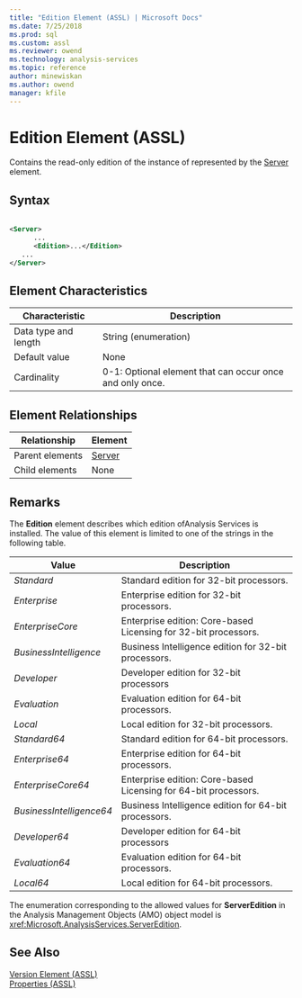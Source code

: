 ```yaml
---
title: "Edition Element (ASSL) | Microsoft Docs"
ms.date: 7/25/2018
ms.prod: sql
ms.custom: assl
ms.reviewer: owend
ms.technology: analysis-services
ms.topic: reference
author: minewiskan
ms.author: owend
manager: kfile
---
```

# Edition Element (ASSL)

  Contains the read-only edition of the instance of  represented by the [Server](objects/server-element-assl.md) element.  
  
## Syntax  
  
```xml  
  
<Server>  
      ...  
      <Edition>...</Edition>  
   ...  
</Server>  
```  
  
## Element Characteristics  
  
|Characteristic|Description|  
|--------------------|-----------------|  
|Data type and length|String (enumeration)|  
|Default value|None|  
|Cardinality|0-1: Optional element that can occur once and only once.|  
  
## Element Relationships  
  
|Relationship|Element|  
|------------------|-------------|  
|Parent elements|[Server](objects/server-element-assl.md)|  
|Child elements|None|  
  
## Remarks  
 The **Edition** element describes which edition ofAnalysis Services is installed. The value of this element is limited to one of the strings in the following table.  
  
|Value|Description|  
|-----------|-----------------|  
|*Standard*| Standard edition for 32-bit processors.|  
|*Enterprise*| Enterprise edition for 32-bit processors.|  
|*EnterpriseCore*| Enterprise edition: Core-based Licensing for 32-bit processors.|  
|*BusinessIntelligence*| Business Intelligence edition for 32-bit processors.|  
|*Developer*| Developer edition for 32-bit processors|  
|*Evaluation*| Evaluation edition for 64-bit processors.|  
|*Local*| Local edition for 32-bit processors.|  
|*Standard64*| Standard edition for 64-bit processors.|  
|*Enterprise64*| Enterprise edition for 64-bit processors.|  
|*EnterpriseCore64*| Enterprise edition: Core-based Licensing for 64-bit processors.|  
|*BusinessIntelligence64*| Business Intelligence edition for 64-bit processors.|  
|*Developer64*| Developer edition for 64-bit processors|  
|*Evaluation64*| Evaluation edition for 64-bit processors.|  
|*Local64*| Local edition for 64-bit processors.|  
  
 The enumeration corresponding to the allowed values for **ServerEdition** in the Analysis Management Objects (AMO) object model is <xref:Microsoft.AnalysisServices.ServerEdition>.  
  
## See Also  
 [Version Element &#40;ASSL&#41;](properties/version-element-assl.md)   
 [Properties &#40;ASSL&#41;](properties/properties-assl.md)  
  
  
